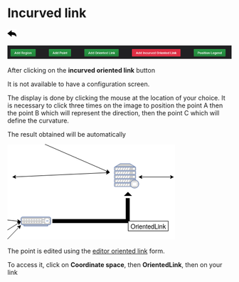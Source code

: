 # Incurved link
[![](../../screenshots/other/Go-back.png)](README.md)

![menu](../../screenshots/panel/incurved.jpg)

 
After clicking on the **incurved oriented link** button



It is not available to have a configuration screen.

The display is done by clicking the mouse at the location of your choice. It is necessary to click three times on the image to position the point A then the point B which will represent the direction, then the point C which will define the curvature.


The result obtained will be automatically

![IncurvedOrientedLink](../../screenshots/panel/IncurvedOrientedLink.png)

The point is edited using the [editor oriented link](../editor/coordinates-space-link.md) form.

To access it, click on **Coordinate space**, then **OrientedLink**, then on your link
